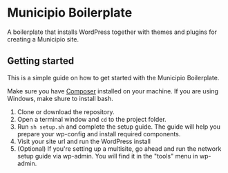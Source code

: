 Municipio Boilerplate
=====================

A boilerplate that installs WordPress together with themes and plugins for creating a Municipio site.

## Getting started

This is a simple guide on how to get started with the Municipio Boilerplate.

Make sure you have [Composer](http://www.getcomposer.org) installed on your machine. If you are using Windows, make shure to install bash. 

1. Clone or download the repository.
2. Open a terminal window and ```cd``` to the project folder.
3. Run ```sh setup.sh``` and complete the setup guide. The guide will help you prepare your wp-config and install required components.
4. Visit your site url and run the WordPress install
5. (Optional) If you're setting up a multisite, go ahead and run the network setup guide via wp-admin. You will find it in the "tools" menu in wp-admin.
